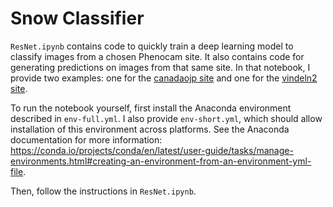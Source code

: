 # Snow Classifier

`ResNet.ipynb` contains code to quickly train a deep learning model to classify images from a chosen Phenocam site. It also contains code for generating predictions on images from that same site. In that notebook, I provide two examples: one for the [canadaojp site](https://phenocam.sr.unh.edu/webcam/sites/canadaojp) and one for the [vindeln2 site](https://phenocam.sr.unh.edu/webcam/sites/canadaojp). 

To run the notebook yourself, first install the Anaconda environment described in `env-full.yml`. I also provide `env-short.yml`, which should allow installation of this environment across platforms. See the Anaconda documentation for more information: https://conda.io/projects/conda/en/latest/user-guide/tasks/manage-environments.html#creating-an-environment-from-an-environment-yml-file.

Then, follow the instructions in `ResNet.ipynb`.


